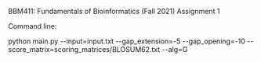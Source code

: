 BBM411: Fundamentals of Bioinformatics (Fall 2021)
Assignment 1

Command line:

python main.py --input=input.txt --gap_extension=-5 --gap_opening=-10 --score_matrix=scoring_matrices/BLOSUM62.txt --alg=G